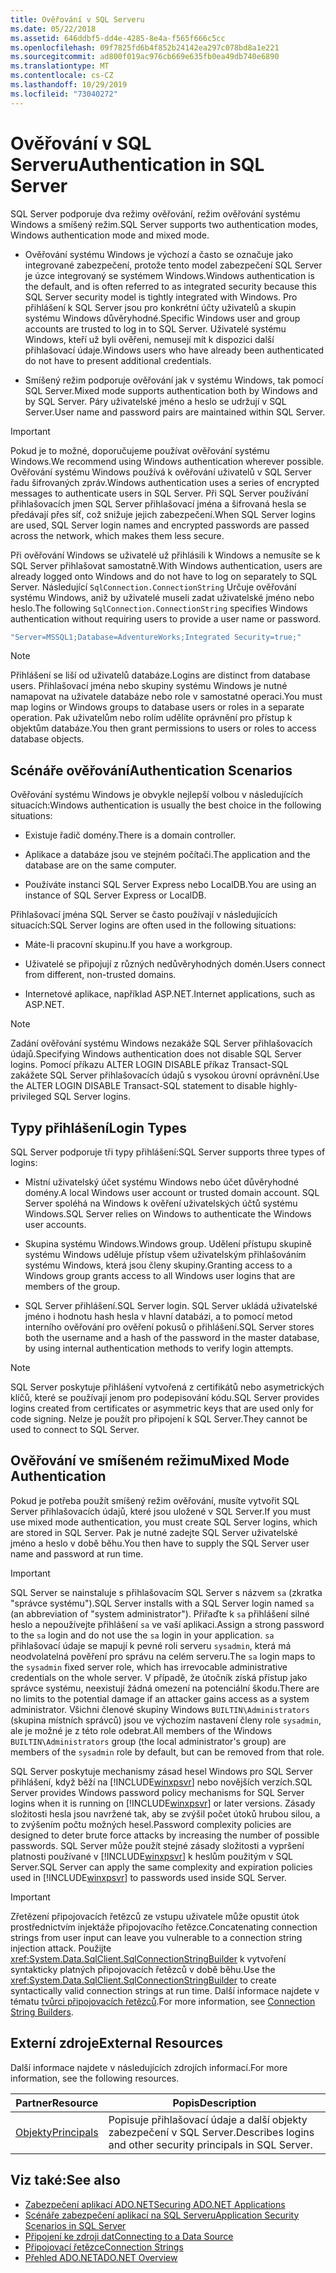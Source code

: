 ```yaml
---
title: Ověřování v SQL Serveru
ms.date: 05/22/2018
ms.assetid: 646ddbf5-dd4e-4285-8e4a-f565f666c5cc
ms.openlocfilehash: 09f7825fd6b4f852b24142ea297c078bd8a1e221
ms.sourcegitcommit: ad800f019ac976cb669e635fb0ea49db740e6890
ms.translationtype: MT
ms.contentlocale: cs-CZ
ms.lasthandoff: 10/29/2019
ms.locfileid: "73040272"
---
```

# <a name="authentication-in-sql-server"></a><span data-ttu-id="0ec99-102">Ověřování v SQL Serveru</span><span class="sxs-lookup"><span data-stu-id="0ec99-102">Authentication in SQL Server</span></span>
<span data-ttu-id="0ec99-103">SQL Server podporuje dva režimy ověřování, režim ověřování systému Windows a smíšený režim.</span><span class="sxs-lookup"><span data-stu-id="0ec99-103">SQL Server supports two authentication modes, Windows authentication mode and mixed mode.</span></span>  
  
- <span data-ttu-id="0ec99-104">Ověřování systému Windows je výchozí a často se označuje jako integrované zabezpečení, protože tento model zabezpečení SQL Server je úzce integrovaný se systémem Windows.</span><span class="sxs-lookup"><span data-stu-id="0ec99-104">Windows authentication is the default, and is often referred to as integrated security because this SQL Server security model is tightly integrated with Windows.</span></span> <span data-ttu-id="0ec99-105">Pro přihlášení k SQL Server jsou pro konkrétní účty uživatelů a skupin systému Windows důvěryhodné.</span><span class="sxs-lookup"><span data-stu-id="0ec99-105">Specific Windows user and group accounts are trusted to log in to SQL Server.</span></span> <span data-ttu-id="0ec99-106">Uživatelé systému Windows, kteří už byli ověřeni, nemusejí mít k dispozici další přihlašovací údaje.</span><span class="sxs-lookup"><span data-stu-id="0ec99-106">Windows users who have already been authenticated do not have to present additional credentials.</span></span>  
  
- <span data-ttu-id="0ec99-107">Smíšený režim podporuje ověřování jak v systému Windows, tak pomocí SQL Server.</span><span class="sxs-lookup"><span data-stu-id="0ec99-107">Mixed mode supports authentication both by Windows and by SQL Server.</span></span> <span data-ttu-id="0ec99-108">Páry uživatelské jméno a heslo se udržují v SQL Server.</span><span class="sxs-lookup"><span data-stu-id="0ec99-108">User name and password pairs are maintained within SQL Server.</span></span>  
  
> [!IMPORTANT]
> <span data-ttu-id="0ec99-109">Pokud je to možné, doporučujeme používat ověřování systému Windows.</span><span class="sxs-lookup"><span data-stu-id="0ec99-109">We recommend using Windows authentication wherever possible.</span></span> <span data-ttu-id="0ec99-110">Ověřování systému Windows používá k ověřování uživatelů v SQL Server řadu šifrovaných zpráv.</span><span class="sxs-lookup"><span data-stu-id="0ec99-110">Windows authentication uses a series of encrypted messages to authenticate users in SQL Server.</span></span> <span data-ttu-id="0ec99-111">Při SQL Server používání přihlašovacích jmen SQL Server přihlašovací jména a šifrovaná hesla se předávají přes síť, což snižuje jejich zabezpečení.</span><span class="sxs-lookup"><span data-stu-id="0ec99-111">When SQL Server logins are used, SQL Server login names and encrypted passwords are passed across the network, which makes them less secure.</span></span>  
  
 <span data-ttu-id="0ec99-112">Při ověřování Windows se uživatelé už přihlásili k Windows a nemusíte se k SQL Server přihlašovat samostatně.</span><span class="sxs-lookup"><span data-stu-id="0ec99-112">With Windows authentication, users are already logged onto Windows and do not have to log on separately to SQL Server.</span></span> <span data-ttu-id="0ec99-113">Následující `SqlConnection.ConnectionString` Určuje ověřování systému Windows, aniž by uživatelé museli zadat uživatelské jméno nebo heslo.</span><span class="sxs-lookup"><span data-stu-id="0ec99-113">The following `SqlConnection.ConnectionString` specifies Windows authentication without requiring users to provide a user name or password.</span></span>  
  
```csharp  
"Server=MSSQL1;Database=AdventureWorks;Integrated Security=true;"
```  
  
> [!NOTE]
> <span data-ttu-id="0ec99-114">Přihlášení se liší od uživatelů databáze.</span><span class="sxs-lookup"><span data-stu-id="0ec99-114">Logins are distinct from database users.</span></span> <span data-ttu-id="0ec99-115">Přihlašovací jména nebo skupiny systému Windows je nutné namapovat na uživatele databáze nebo role v samostatné operaci.</span><span class="sxs-lookup"><span data-stu-id="0ec99-115">You must map logins or Windows groups to database users or roles in a separate operation.</span></span> <span data-ttu-id="0ec99-116">Pak uživatelům nebo rolím udělíte oprávnění pro přístup k objektům databáze.</span><span class="sxs-lookup"><span data-stu-id="0ec99-116">You then grant permissions to users or roles to access database objects.</span></span>  
  
## <a name="authentication-scenarios"></a><span data-ttu-id="0ec99-117">Scénáře ověřování</span><span class="sxs-lookup"><span data-stu-id="0ec99-117">Authentication Scenarios</span></span>  
 <span data-ttu-id="0ec99-118">Ověřování systému Windows je obvykle nejlepší volbou v následujících situacích:</span><span class="sxs-lookup"><span data-stu-id="0ec99-118">Windows authentication is usually the best choice in the following situations:</span></span>  
  
- <span data-ttu-id="0ec99-119">Existuje řadič domény.</span><span class="sxs-lookup"><span data-stu-id="0ec99-119">There is a domain controller.</span></span>  
  
- <span data-ttu-id="0ec99-120">Aplikace a databáze jsou ve stejném počítači.</span><span class="sxs-lookup"><span data-stu-id="0ec99-120">The application and the database are on the same computer.</span></span>  
  
- <span data-ttu-id="0ec99-121">Používáte instanci SQL Server Express nebo LocalDB.</span><span class="sxs-lookup"><span data-stu-id="0ec99-121">You are using an instance of SQL Server Express or LocalDB.</span></span>  
  
 <span data-ttu-id="0ec99-122">Přihlašovací jména SQL Server se často používají v následujících situacích:</span><span class="sxs-lookup"><span data-stu-id="0ec99-122">SQL Server logins are often used in the following situations:</span></span>  
  
- <span data-ttu-id="0ec99-123">Máte-li pracovní skupinu.</span><span class="sxs-lookup"><span data-stu-id="0ec99-123">If you have a workgroup.</span></span>  
  
- <span data-ttu-id="0ec99-124">Uživatelé se připojují z různých nedůvěryhodných domén.</span><span class="sxs-lookup"><span data-stu-id="0ec99-124">Users connect from different, non-trusted domains.</span></span>  
  
- <span data-ttu-id="0ec99-125">Internetové aplikace, například ASP.NET.</span><span class="sxs-lookup"><span data-stu-id="0ec99-125">Internet applications, such as ASP.NET.</span></span>  
  
> [!NOTE]
> <span data-ttu-id="0ec99-126">Zadání ověřování systému Windows nezakáže SQL Server přihlašovacích údajů.</span><span class="sxs-lookup"><span data-stu-id="0ec99-126">Specifying Windows authentication does not disable SQL Server logins.</span></span> <span data-ttu-id="0ec99-127">Pomocí příkazu ALTER LOGIN DISABLE příkaz Transact-SQL zakážete SQL Server přihlašovacích údajů s vysokou úrovní oprávnění.</span><span class="sxs-lookup"><span data-stu-id="0ec99-127">Use the ALTER LOGIN DISABLE Transact-SQL statement to disable highly-privileged SQL Server logins.</span></span>  
  
## <a name="login-types"></a><span data-ttu-id="0ec99-128">Typy přihlášení</span><span class="sxs-lookup"><span data-stu-id="0ec99-128">Login Types</span></span>  
 <span data-ttu-id="0ec99-129">SQL Server podporuje tři typy přihlášení:</span><span class="sxs-lookup"><span data-stu-id="0ec99-129">SQL Server supports three types of logins:</span></span>  
  
- <span data-ttu-id="0ec99-130">Místní uživatelský účet systému Windows nebo účet důvěryhodné domény.</span><span class="sxs-lookup"><span data-stu-id="0ec99-130">A local Windows user account or trusted domain account.</span></span> <span data-ttu-id="0ec99-131">SQL Server spoléhá na Windows k ověření uživatelských účtů systému Windows.</span><span class="sxs-lookup"><span data-stu-id="0ec99-131">SQL Server relies on Windows to authenticate the Windows user accounts.</span></span>  
  
- <span data-ttu-id="0ec99-132">Skupina systému Windows.</span><span class="sxs-lookup"><span data-stu-id="0ec99-132">Windows group.</span></span> <span data-ttu-id="0ec99-133">Udělení přístupu skupině systému Windows uděluje přístup všem uživatelským přihlašováním systému Windows, která jsou členy skupiny.</span><span class="sxs-lookup"><span data-stu-id="0ec99-133">Granting access to a Windows group grants access to all Windows user logins that are members of the group.</span></span>  
  
- <span data-ttu-id="0ec99-134">SQL Server přihlášení.</span><span class="sxs-lookup"><span data-stu-id="0ec99-134">SQL Server login.</span></span> <span data-ttu-id="0ec99-135">SQL Server ukládá uživatelské jméno i hodnotu hash hesla v hlavní databázi, a to pomocí metod interního ověřování pro ověření pokusů o přihlášení.</span><span class="sxs-lookup"><span data-stu-id="0ec99-135">SQL Server stores both the username and a hash of the password in the master database, by using internal authentication methods to verify login attempts.</span></span>  
  
> [!NOTE]
> <span data-ttu-id="0ec99-136">SQL Server poskytuje přihlášení vytvořená z certifikátů nebo asymetrických klíčů, které se používají jenom pro podepisování kódu.</span><span class="sxs-lookup"><span data-stu-id="0ec99-136">SQL Server provides logins created from certificates or asymmetric keys that are used only for code signing.</span></span> <span data-ttu-id="0ec99-137">Nelze je použít pro připojení k SQL Server.</span><span class="sxs-lookup"><span data-stu-id="0ec99-137">They cannot be used to connect to SQL Server.</span></span>  
  
## <a name="mixed-mode-authentication"></a><span data-ttu-id="0ec99-138">Ověřování ve smíšeném režimu</span><span class="sxs-lookup"><span data-stu-id="0ec99-138">Mixed Mode Authentication</span></span>  
 <span data-ttu-id="0ec99-139">Pokud je potřeba použít smíšený režim ověřování, musíte vytvořit SQL Server přihlašovacích údajů, které jsou uložené v SQL Server.</span><span class="sxs-lookup"><span data-stu-id="0ec99-139">If you must use mixed mode authentication, you must create SQL Server logins, which are stored in SQL Server.</span></span> <span data-ttu-id="0ec99-140">Pak je nutné zadejte SQL Server uživatelské jméno a heslo v době běhu.</span><span class="sxs-lookup"><span data-stu-id="0ec99-140">You then have to supply the SQL Server user name and password at run time.</span></span>  
  
> [!IMPORTANT]
> <span data-ttu-id="0ec99-141">SQL Server se nainstaluje s přihlašovacím SQL Server s názvem `sa` (zkratka "správce systému").</span><span class="sxs-lookup"><span data-stu-id="0ec99-141">SQL Server installs with a SQL Server login named `sa` (an abbreviation of "system administrator").</span></span> <span data-ttu-id="0ec99-142">Přiřaďte k `sa` přihlášení silné heslo a nepoužívejte přihlášení `sa` ve vaší aplikaci.</span><span class="sxs-lookup"><span data-stu-id="0ec99-142">Assign a strong password to the `sa` login and do not use the `sa` login in your application.</span></span> <span data-ttu-id="0ec99-143">`sa` přihlašovací údaje se mapují k pevné roli serveru `sysadmin`, která má neodvolatelná pověření pro správu na celém serveru.</span><span class="sxs-lookup"><span data-stu-id="0ec99-143">The `sa` login maps to the `sysadmin` fixed server role, which has irrevocable administrative credentials on the whole server.</span></span> <span data-ttu-id="0ec99-144">V případě, že útočník získá přístup jako správce systému, neexistují žádná omezení na potenciální škodu.</span><span class="sxs-lookup"><span data-stu-id="0ec99-144">There are no limits to the potential damage if an attacker gains access as a system administrator.</span></span> <span data-ttu-id="0ec99-145">Všichni členové skupiny Windows `BUILTIN\Administrators` (skupina místních správců) jsou ve výchozím nastavení členy role `sysadmin`, ale je možné je z této role odebrat.</span><span class="sxs-lookup"><span data-stu-id="0ec99-145">All members of the Windows `BUILTIN\Administrators` group (the local administrator's group) are members of the `sysadmin` role by default, but can be removed from that role.</span></span>  
  
 <span data-ttu-id="0ec99-146">SQL Server poskytuje mechanismy zásad hesel Windows pro SQL Server přihlášení, když běží na [!INCLUDE[winxpsvr](../../../../../includes/winxpsvr-md.md)] nebo novějších verzích.</span><span class="sxs-lookup"><span data-stu-id="0ec99-146">SQL Server provides Windows password policy mechanisms for SQL Server logins when it is running on [!INCLUDE[winxpsvr](../../../../../includes/winxpsvr-md.md)] or later versions.</span></span> <span data-ttu-id="0ec99-147">Zásady složitosti hesla jsou navržené tak, aby se zvýšil počet útoků hrubou silou, a to zvýšením počtu možných hesel.</span><span class="sxs-lookup"><span data-stu-id="0ec99-147">Password complexity policies are designed to deter brute force attacks by increasing the number of possible passwords.</span></span> <span data-ttu-id="0ec99-148">SQL Server může použít stejné zásady složitosti a vypršení platnosti používané v [!INCLUDE[winxpsvr](../../../../../includes/winxpsvr-md.md)] k heslům použitým v SQL Server.</span><span class="sxs-lookup"><span data-stu-id="0ec99-148">SQL Server can apply the same complexity and expiration policies used in [!INCLUDE[winxpsvr](../../../../../includes/winxpsvr-md.md)] to passwords used inside SQL Server.</span></span>  
  
> [!IMPORTANT]
> <span data-ttu-id="0ec99-149">Zřetězení připojovacích řetězců ze vstupu uživatele může opustit útok prostřednictvím injektáže připojovacího řetězce.</span><span class="sxs-lookup"><span data-stu-id="0ec99-149">Concatenating connection strings from user input can leave you vulnerable to a connection string injection attack.</span></span> <span data-ttu-id="0ec99-150">Použijte <xref:System.Data.SqlClient.SqlConnectionStringBuilder> k vytvoření syntakticky platných připojovacích řetězců v době běhu.</span><span class="sxs-lookup"><span data-stu-id="0ec99-150">Use the <xref:System.Data.SqlClient.SqlConnectionStringBuilder> to create syntactically valid connection strings at run time.</span></span> <span data-ttu-id="0ec99-151">Další informace najdete v tématu [tvůrci připojovacích řetězců](../connection-string-builders.md).</span><span class="sxs-lookup"><span data-stu-id="0ec99-151">For more information, see [Connection String Builders](../connection-string-builders.md).</span></span>  
  
## <a name="external-resources"></a><span data-ttu-id="0ec99-152">Externí zdroje</span><span class="sxs-lookup"><span data-stu-id="0ec99-152">External Resources</span></span>  
 <span data-ttu-id="0ec99-153">Další informace najdete v následujících zdrojích informací.</span><span class="sxs-lookup"><span data-stu-id="0ec99-153">For more information, see the following resources.</span></span>  
  
|<span data-ttu-id="0ec99-154">Partner</span><span class="sxs-lookup"><span data-stu-id="0ec99-154">Resource</span></span>|<span data-ttu-id="0ec99-155">Popis</span><span class="sxs-lookup"><span data-stu-id="0ec99-155">Description</span></span>|  
|--------------|-----------------|  
|[<span data-ttu-id="0ec99-156">Objekty</span><span class="sxs-lookup"><span data-stu-id="0ec99-156">Principals</span></span>](/sql/relational-databases/security/authentication-access/principals-database-engine)|<span data-ttu-id="0ec99-157">Popisuje přihlašovací údaje a další objekty zabezpečení v SQL Server.</span><span class="sxs-lookup"><span data-stu-id="0ec99-157">Describes logins and other security principals in SQL Server.</span></span>|  
  
## <a name="see-also"></a><span data-ttu-id="0ec99-158">Viz také:</span><span class="sxs-lookup"><span data-stu-id="0ec99-158">See also</span></span>

- [<span data-ttu-id="0ec99-159">Zabezpečení aplikací ADO.NET</span><span class="sxs-lookup"><span data-stu-id="0ec99-159">Securing ADO.NET Applications</span></span>](../securing-ado-net-applications.md)
- [<span data-ttu-id="0ec99-160">Scénáře zabezpečení aplikací na SQL Serveru</span><span class="sxs-lookup"><span data-stu-id="0ec99-160">Application Security Scenarios in SQL Server</span></span>](application-security-scenarios-in-sql-server.md)
- [<span data-ttu-id="0ec99-161">Připojení ke zdroji dat</span><span class="sxs-lookup"><span data-stu-id="0ec99-161">Connecting to a Data Source</span></span>](../connecting-to-a-data-source.md)
- [<span data-ttu-id="0ec99-162">Připojovací řetězce</span><span class="sxs-lookup"><span data-stu-id="0ec99-162">Connection Strings</span></span>](../connection-strings.md)
- [<span data-ttu-id="0ec99-163">Přehled ADO.NET</span><span class="sxs-lookup"><span data-stu-id="0ec99-163">ADO.NET Overview</span></span>](../ado-net-overview.md)
